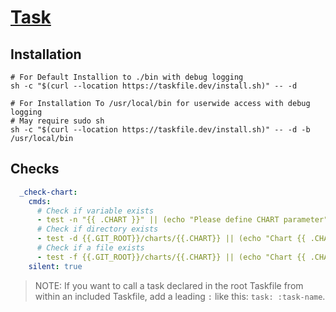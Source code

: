 # [Task](https://taskfile.dev/#/)

## Installation

```shell
# For Default Installion to ./bin with debug logging
sh -c "$(curl --location https://taskfile.dev/install.sh)" -- -d

# For Installation To /usr/local/bin for userwide access with debug logging
# May require sudo sh
sh -c "$(curl --location https://taskfile.dev/install.sh)" -- -d -b /usr/local/bin
```

## Checks

```yaml
  _check-chart:
    cmds:
      # Check if variable exists
      - test -n "{{ .CHART }}" || (echo "Please define CHART parameter"; exit 1)
      # Check if directory exists
      - test -d {{.GIT_ROOT}}/charts/{{.CHART}} || (echo "Chart {{ .CHART }} doesn't exist"; exit 1) 
      # Check if a file exists
      - test -f {{.GIT_ROOT}}/charts/{{.CHART}} || (echo "Chart {{ .CHART }} doesn't exist"; exit 1) 
    silent: true
```

> NOTE: If you want to call a task declared in the root Taskfile from within an included Taskfile, add a leading `:` like this: `task: :task-name`.
